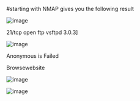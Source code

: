 #starting with NMAP gives you the following result


![image](https://github.com/user-attachments/assets/88ce0f4a-b1fa-44ae-aaf4-16d25956093f)

21/tcp open  ftp     vsftpd 3.0.3]

![image](https://github.com/user-attachments/assets/6c237a76-bdae-4cdc-b062-c92b74557276)

Anonymous is Failed

Browsewebsite

![image](https://github.com/user-attachments/assets/f9efbe91-dcd8-4677-8f69-c7bead42bae4)

![image](https://github.com/user-attachments/assets/6a0c3ab6-b19c-4868-b8c2-b2a79d03d743)







 



